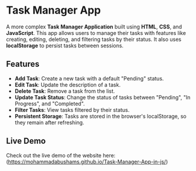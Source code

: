 # Task Manager App

A more complex **Task Manager Application** built using **HTML**, **CSS**, and **JavaScript**. This app allows users to manage their tasks with features like creating, editing, deleting, and filtering tasks by their status. It also uses **localStorage** to persist tasks between sessions.

## Features

- **Add Task**: Create a new task with a default "Pending" status.
- **Edit Task**: Update the description of a task.
- **Delete Task**: Remove a task from the list.
- **Update Task Status**: Change the status of tasks between "Pending", "In Progress", and "Completed".
- **Filter Tasks**: View tasks filtered by their status.
- **Persistent Storage**: Tasks are stored in the browser's localStorage, so they remain after refreshing.

## Live Demo

Check out the live demo of the website here: (https://mohammadabushams.github.io/Task-Manager-App-in-js/)
